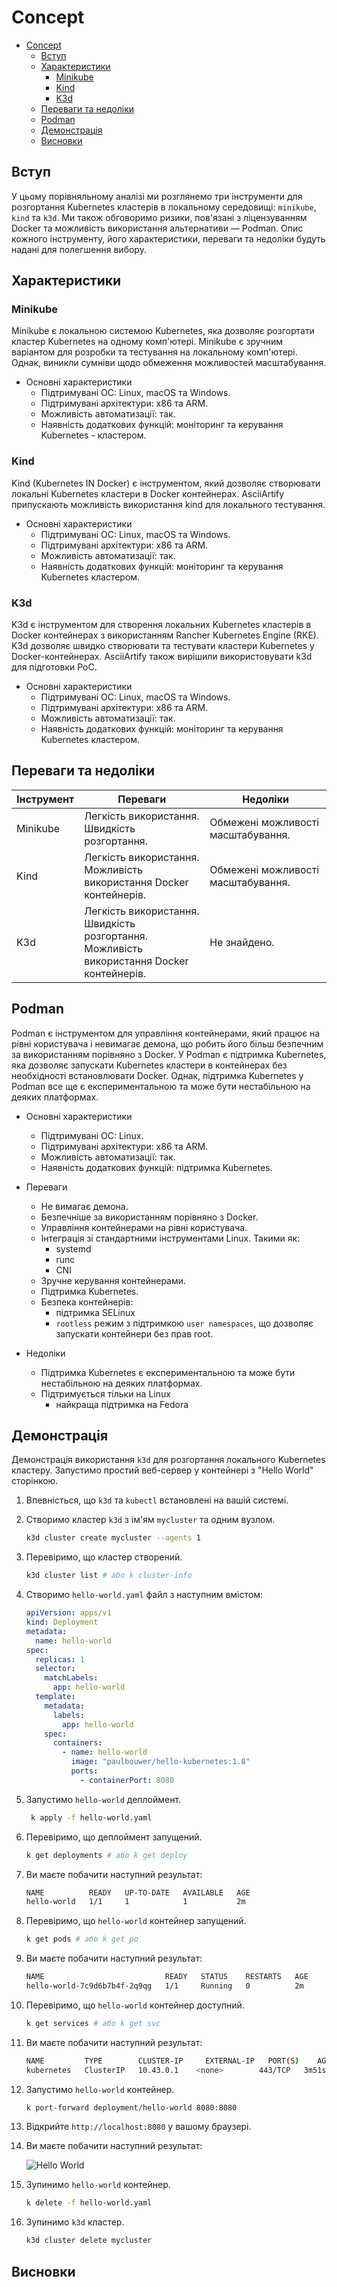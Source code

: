 # Concept

- [Concept](#concept)
  - [Вступ](#вступ)
  - [Характеристики](#характеристики)
    - [Minikube](#minikube)
    - [Kind](#kind)
    - [K3d](#k3d)
  - [Переваги та недоліки](#переваги-та-недоліки)
  - [Podman](#podman)
  - [Демонстрація](#демонстрація)
  - [Висновки](#висновки)

## Вступ

У цьому порівняльному аналізі ми розглянемо три інструменти для розгортання Kubernetes кластерів в локальному середовищі: `minikube`, `kind` та `k3d`. Ми також обговоримо ризики, пов'язані з ліцензуванням Docker та можливість використання альтернативи — Podman. Опис кожного інструменту, його характеристики, переваги та недоліки будуть надані для полегшення вибору.

## Характеристики

### Minikube

Minikube є локальною системою Kubernetes, яка дозволяє розгортати кластер Kubernetes на одному комп'ютері. Minikube є зручним варіантом для розробки та тестування на локальному комп'ютері. Однак, виникли сумніви щодо обмеження можливостей масштабування.

- Основні характеристики
  - Підтримувані ОС: Linux, macOS та Windows.
  - Підтримувані архітектури: x86 та ARM.
  - Можливість автоматизації: так.
  - Наявність додаткових функцій: моніторинг та керування Kubernetes - кластером.

### Kind

Kind (Kubernetes IN Docker) є інструментом, який дозволяє створювати локальні Kubernetes кластери в Docker контейнерах. AsciiArtify припускають можливість використання kind для локального тестування.

- Основні характеристики
  - Підтримувані ОС: Linux, macOS та Windows.
  - Підтримувані архітектури: x86 та ARM.
  - Можливість автоматизації: так.
  - Наявність додаткових функцій: моніторинг та керування Kubernetes кластером.

### K3d

K3d є інструментом для створення локальних Kubernetes кластерів в Docker контейнерах з використанням Rancher Kubernetes Engine (RKE). K3d дозволяє швидко створювати та тестувати кластери Kubernetes у Docker-контейнерах. AsciiArtify також вирішили використовувати k3d для підготовки PoC.

- Основні характеристики
  - Підтримувані ОС: Linux, macOS та Windows.
  - Підтримувані архітектури: x86 та ARM.
  - Можливість автоматизації: так.
  - Наявність додаткових функцій: моніторинг та керування Kubernetes кластером.

## Переваги та недоліки

<!-- markdownlint-disable MD033 -->
| Інструмент | Переваги                                                                                              | Недоліки                           |
| ---------- | ----------------------------------------------------------------------------------------------------- | ---------------------------------- |
| Minikube   | Легкість використання.<br /> Швидкість розгортання.                                                   | Обмежені можливості масштабування. |
| Kind       | Легкість використання.<br /> Можливість використання Docker контейнерів.                              | Обмежені можливості масштабування. |
| K3d        | Легкість використання.<br /> Швидкість розгортання.<br /> Можливість використання Docker контейнерів. | Не знайдено.                       |
<!-- markdownlint-enable MD033 -->

## Podman

Podman є інструментом для управління контейнерами, який працює на рівні користувача і невимагає демона, що робить його більш безпечним за використанням порівняно з Docker. У Podman є підтримка Kubernetes, яка дозволяє запускати Kubernetes кластери в контейнерах без необхідності встановлювати Docker. Однак, підтримка Kubernetes у Podman все ще є експериментальною та може бути нестабільною на деяких платформах.

- Основні характеристики
  - Підтримувані ОС: Linux.
  - Підтримувані архітектури: x86 та ARM.
  - Можливість автоматизації: так.
  - Наявність додаткових функцій: підтримка Kubernetes.

- Переваги
  - Не вимагає демона.
  - Безпечніше за використанням порівняно з Docker.
  - Управління контейнерами на рівні користувача.
  - Інтеграція зі стандартними інструментами Linux. Такими як:
    - systemd
    - runc
    - CNI
  - Зручне керування контейнерами.
  - Підтримка Kubernetes.
  - Безпека контейнерів:
    - підтримка SELinux
    - `rootless` режим з підтримкою `user namespaces`, що дозволяє запускати контейнери без прав root.

- Недоліки
  - Підтримка Kubernetes є експериментальною та може бути нестабільною на деяких платформах.
  - Підтримується тільки на Linux
    - найкраща підтримка на Fedora

<!-- markdownlint-disable MD029 -->
## Демонстрація

Демонстрація використання `k3d` для розгортання локального Kubernetes кластеру.
Запустимо простий веб-сервер у контейнері з "Hello World" сторінкою.

1. Впевністься, що `k3d` та `kubectl` встановлені на вашій системі.
2. Створимо кластер `k3d` з ім'ям `mycluster` та одним вузлом.

   ```bash
   k3d cluster create mycluster --agents 1
   ```

3. Перевіримо, що кластер створений.

   ```bash
   k3d cluster list # або k cluster-info
   ```

4. Створимо `hello-world.yaml` файл з наступним вмістом:

   ```yaml
   apiVersion: apps/v1
   kind: Deployment
   metadata:
     name: hello-world
   spec:
     replicas: 1
     selector:
       matchLabels:
         app: hello-world
     template:
       metadata:
         labels:
           app: hello-world
       spec:
         containers:
           - name: hello-world
             image: "paulbouwer/hello-kubernetes:1.8"
             ports:
               - containerPort: 8080
   ```

5. Запустимо `hello-world` деплоймент.

   ```bash
    k apply -f hello-world.yaml
    ```

6. Перевіримо, що деплоймент запущений.

    ```bash
    k get deployments # або k get deploy
    ```

7. Ви маєте побачити наступний результат:

    ```bash
    NAME          READY   UP-TO-DATE   AVAILABLE   AGE
    hello-world   1/1     1            1           2m
    ```

8. Перевіримо, що `hello-world` контейнер запущений.

    ```bash
    k get pods # або k get po
    ```

9. Ви маєте побачити наступний результат:

    ```bash
    NAME                           READY   STATUS    RESTARTS   AGE
    hello-world-7c9d6b7b4f-2q9qg   1/1     Running   0          2m
    ```

10. Перевіримо, що `hello-world` контейнер доступний.

    ```bash
    k get services # або k get svc
    ```

11. Ви маєте побачити наступний результат:

    ```bash
    NAME         TYPE        CLUSTER-IP     EXTERNAL-IP   PORT(S)    AGE
    kubernetes   ClusterIP   10.43.0.1    <none>        443/TCP   3m51s
    ```

12. Запустимо `hello-world` контейнер.

    ```bash
    k port-forward deployment/hello-world 8080:8080
    ```

13. Відкрийте `http://localhost:8080` у вашому браузері.
14. Ви маєте побачити наступний результат:

    ![Hello World](./assets/hello-world.png)

15. Зупинимо `hello-world` контейнер.

    ```bash
    k delete -f hello-world.yaml
    ```

16. Зупинимо `k3d` кластер.

    ```bash
    k3d cluster delete mycluster
    ```
<!-- markdownlint-enable MD029 -->
## Висновки
